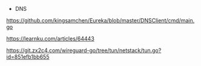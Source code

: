 - DNS

https://github.com/kingsamchen/Eureka/blob/master/DNSClient/cmd/main.go

https://learnku.com/articles/64443

https://git.zx2c4.com/wireguard-go/tree/tun/netstack/tun.go?id=851efb1bb655


